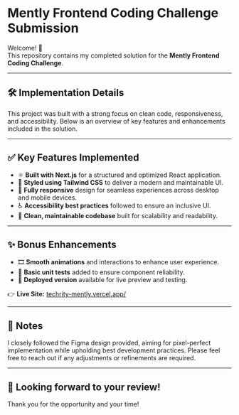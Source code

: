 # Mently Frontend Coding Challenge Submission

Welcome! 👋  
This repository contains my completed solution for the **Mently Frontend Coding Challenge**.

---

## 🛠️ Implementation Details

This project was built with a strong focus on clean code, responsiveness, and accessibility. Below is an overview of key features and enhancements included in the solution.

---

## ✅ Key Features Implemented

- ⚛️ **Built with Next.js** for a structured and optimized React application.
- 🎨 **Styled using Tailwind CSS** to deliver a modern and maintainable UI.
- 📱 **Fully responsive** design for seamless experiences across desktop and mobile devices.
- ♿ **Accessibility best practices** followed to ensure an inclusive UI.
- 🧼 **Clean, maintainable codebase** built for scalability and readability.

---

## ✨ Bonus Enhancements

- 🎞️ **Smooth animations** and interactions to enhance user experience.
- 🧪 **Basic unit tests** added to ensure component reliability.
- 🔗 **Deployed version** available for live preview and testing.

👉 **Live Site:** [techrity-mently.vercel.app/](https://techrity-mently.vercel.app/)

---

## 📌 Notes

I closely followed the Figma design provided, aiming for pixel-perfect implementation while upholding best development practices. Please feel free to reach out if any adjustments or refinements are required.

---

## 🚀 Looking forward to your review!
Thank you for the opportunity and your time!
